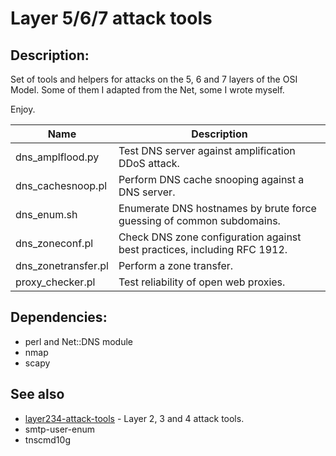 Layer 5/6/7 attack tools
========================

## Description:

Set of tools and helpers for attacks on the 5, 6 and 7 layers of the OSI Model.
Some of them I adapted from the Net, some I wrote myself.

Enjoy.

| Name                   | Description                                                                        |
| ---------------------- | ---------------------------------------------------------------------------------- |
| dns_amplflood.py       | Test DNS server against amplification DDoS attack.                                 |
| dns_cachesnoop.pl      | Perform DNS cache snooping against a DNS server.                                   |
| dns_enum.sh            | Enumerate DNS hostnames by brute force guessing of common subdomains.              |
| dns_zoneconf.pl        | Check DNS zone configuration against best practices, including RFC 1912.           |
| dns_zonetransfer.pl    | Perform a zone transfer.                                                           |
| proxy_checker.pl       | Test reliability of open web proxies.                                              |

## Dependencies:

- perl and Net::DNS module
- nmap
- scapy

## See also

- [layer234-attack-tools](https://github.com/chinarulezzz/layer234-attack-tools) - Layer 2, 3 and 4 attack tools.
- smtp-user-enum
- tnscmd10g

<!-- End of file. -->

